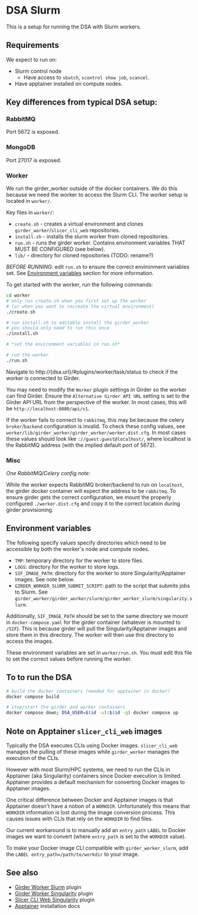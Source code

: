 # DSA Slurm

This is a setup for running the DSA with Slurm workers.

## Requirements

We expect to run on:

- Slurm control node
  - Have access to `sbatch`, `scontrol show job`, `scancel`.
- Have apptainer installed on compute nodes.

## Key differences from typical DSA setup:

### RabbitMQ

Port 5672 is exposed.


### MongoDB

Port 27017 is exposed.


### Worker

We run the girder_worker outside of the docker containers. We do this because we need the worker to access the Slurm CLI.
The worker setup is located in `worker/`.

Key files in `worker/`:
- `create.sh` - creates a virtual environment and clones `girder_worker`/`slicer_cli_web` repositories.
- `install.sh` - installs the slurm worker from cloned repositories.
- `run.sh` - runs the girder worker. Contains environment variables THAT MUST BE CONFIGURED (see below).
- `lib/` - directory for cloned repositories (TODO: rename?)


*BEFORE RUNNING*: edit `run.sh` to ensure the correct environment variables set. See [Environment variables](#environment-variables) section for more information.


To get started with the worker, run the following commands:
```bash
cd worker
# only run create.sh when you first set up the worker
# (or when you want to recreate the virtual environment)
./create.sh

# run install.sh to editable install the girder_worker
# you should only need to run this once
./install.sh

# *set the environment variables in run.sh*

# run the worker
./run.sh
```

Navigate to http://{dsa.url}/#plugins/worker/task/status to check if the worker is connected to Girder.


You may need to modify the `Worker` plugin settings in Girder so the worker can find Girder. Ensure the `Alternative Girder API URL` setting is set to the Girder API URL from the perspective of the worker. In most cases, this will be `http://localhost:8080/api/v1`.

If the worker fails to connect to `rabbitmq`, this may be because the celery `broker`/`backend` configuration is invalid. To check these config values, see `worker/lib/girder_worker/girder_worker/worker.dist.cfg`. In most cases these values should look like `://guest:guest@localhost/`, where localhost is the RabbitMQ address (with the implied default port of 5672).


### Misc

*One RabbitMQ/Celery config note:*

While the worker expects RabbitMQ broker/backend to run on `localhost`, the girder docker container will expect the address to be `rabbitmq`.
To ensure girder gets the correct configuration, we mount the properly configured `./worker.dist.cfg` and copy it to the correct location during girder provisioning.


## Environment variables

The following specify values specify directories which need to be accessible by both the worker's node and compute nodes.
- `TMP`: temporary directory for the worker to store files.
- `LOGS`: directory for the worker to store logs.
- `SIF_IMAGE_PATH`: directory for the worker to store Singularity/Apptainer images. See note below.
- `GIRDER_WORKER_SLURM_SUBMIT_SCRIPT`: path to the script that submits jobs to Slurm. See `girder_worker/girder_worker/slurm/girder_worker_slurm/singularity.slurm`.


Additionally, `SIF_IMAGE_PATH` should be set to the same directory we mount in `docker-compose.yaml` for the girder container (whatever is mounted to `/SIF`).
This is because girder will pull the Singularity/Apptainer images and store them in this directory. The worker will then use this directory to access the images.

These environment variables are set in `worker/run.sh`. You must edit this file to set the correct values before running the worker.


## To to run the DSA

```bash
# build the docker containers (needed for apptainer in docker)
docker compose build

# stop/start the girder and worker containers
docker compose down; DSA_USER=$(id -u):$(id -g) docker compose up
```


## Note on Apptainer `slicer_cli_web` images

Typically the DSA executes CLIs using Docker images. `slicer_cli_web` manages the pulling of these images while `girder_worker` manages the execution of the CLIs.

However with most Slurm/HPC systems, we need to run the CLIs in Apptainer (aka Singularity) containers since Docker execution is limited. Apptainer provides a default mechanism for converting Docker images to Apptainer images.

One critical difference between Docker and Apptainer images is that Apptainer doesn't have a notion of a `WORKDIR`. Unfortunately this means that `WORKDIR` information is lost during the image conversion process. This causes issues with CLIs that rely on the `WORKDIR` to find files.

Our current workaround is to manually add an `entry_path` `LABEL` to Docker images we want to convert (where `entry_path` is set to the `WORKDIR` value).

To make your Docker image CLI compatible with `girder_worker_slurm`, add the `LABEL entry_path=/path/to/workdir` to your image.


## See also

- [Girder Worker Slurm](https://github.com/girder/girder_worker/tree/slurm/girder_worker/slurm) plugin
- [Girder Worker Singularity](https://github.com/girder/girder_worker/tree/slurm/girder_worker/singularity) plugin
- [Slicer CLI Web Singularity](https://github.com/girder/slicer_cli_web/tree/slicer-cli-web-singularity/slicer_cli_web/singularity) plugin
- [Apptainer](https://apptainer.org/docs/admin/main/installation.html) installation docs
